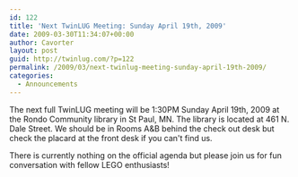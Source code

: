 ```yaml
---
id: 122
title: 'Next TwinLUG Meeting: Sunday April 19th, 2009'
date: 2009-03-30T11:34:07+00:00
author: Cavorter
layout: post
guid: http://twinlug.com/?p=122
permalink: /2009/03/next-twinlug-meeting-sunday-april-19th-2009/
categories:
  - Announcements
---
```

The next full TwinLUG meeting will be 1:30PM Sunday April 19th, 2009 at the Rondo Community library in St Paul, MN. The library is located at 461 N. Dale Street. We should be in Rooms A&B behind the check out desk but check the placard at the front desk if you can't find us.

There is currently nothing on the official agenda but please join us for fun conversation with fellow LEGO enthusiasts!